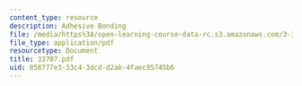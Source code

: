 ```yaml
---
content_type: resource
description: Adhesive Bonding
file: /media/https%3A/open-learning-course-data-rc.s3.amazonaws.com/3-37-welding-and-joining-processes-fall-2002/058777e333c43dcdd2ab4faec95745b6_33707.pdf
file_type: application/pdf
resourcetype: Document
title: 33707.pdf
uid: 058777e3-33c4-3dcd-d2ab-4faec95745b6
---
```

